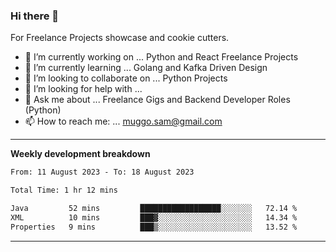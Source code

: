 ### Hi there 👋 



For Freelance Projects showcase and cookie cutters.

- 🔭 I’m currently working on ... Python and React Freelance Projects
- 🌱 I’m currently learning ... Golang and Kafka Driven Design
- 👯 I’m looking to collaborate on ... Python Projects
- 🤔 I’m looking for help with ...
- 💬 Ask me about ... Freelance Gigs and Backend Developer Roles (Python)
- 📫 How to reach me: ... muggo.sam@gmail.com
---------
**Weekly development breakdown**
<!--START_SECTION:waka-->

```txt
From: 11 August 2023 - To: 18 August 2023

Total Time: 1 hr 12 mins

Java         52 mins         ██████████████████░░░░░░░   72.14 %
XML          10 mins         ███▓░░░░░░░░░░░░░░░░░░░░░   14.34 %
Properties   9 mins          ███▒░░░░░░░░░░░░░░░░░░░░░   13.52 %
```

<!--END_SECTION:waka-->

----------


